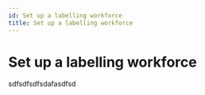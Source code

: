 ```yaml
---
id: Set up a labelling workforce
title: Set up a labelling workforce
---
```


# Set up a labelling workforce

sdfsdfsdfsdafasdfsd